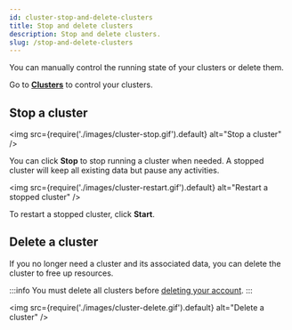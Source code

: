 ```yaml
---
id: cluster-stop-and-delete-clusters
title: Stop and delete clusters
description: Stop and delete clusters.
slug: /stop-and-delete-clusters
---
```


You can manually control the running state of your clusters or delete them.

Go to [**Clusters**](https://risingwave-cloud.com/clusters/) to control your clusters.


## Stop a cluster


<grid
 container
 direction="row"
 spacing="20"
 justifyContent="space-between"
 justifyItems="stretch"
 alignItems="baseline">

<grid item xs={6} md={6}>

<img
  src={require('./images/cluster-stop.gif').default}
  alt="Stop a cluster"
/>

You can click **Stop** to stop running a cluster when needed. A stopped cluster will keep all existing data but pause any activities.

</grid>

<grid item xs={6} md={6}>

<img
  src={require('./images/cluster-restart.gif').default}
  alt="Restart a stopped cluster"
/>

To restart a stopped cluster, click **Start**.
  
</grid>

</grid>

## Delete a cluster

If you no longer need a cluster and its associated data, you can delete the cluster to free up resources.

:::info
You must delete all clusters before [deleting your account](account-manage-your-account.md/?task=delete-account).
:::

<img
  src={require('./images/cluster-delete.gif').default}
  alt="Delete a cluster"
/>